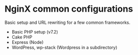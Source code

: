 # NginX common configurations

Basic setup and URL rewriting for a few common frameworks.

- Basic PHP setup (v7.2)
- Cake PHP
- Express (Node)
- WordPress, wp-stack (Wordpress in a subdirectory)
